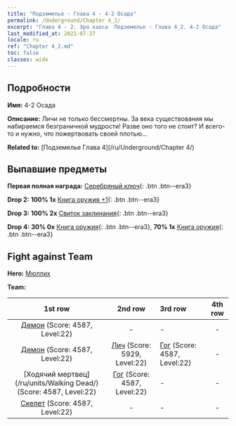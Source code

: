 ```yaml
---
title: "Подземелье - Глава 4 - 4-2 Осада"
permalink: /Underground/Chapter 4_2/
excerpt: "Глава 4 - 2. Эра хаоса  Подземелье - Глава 4_2. 4-2 Осада"
last_modified_at: 2021-07-27
locale: ru
ref: "Chapter 4_2.md"
toc: false
classes: wide
---
```


## Подробности

 **Имя:** 4-2 Осада

 **Описание:** Личи не только бессмертны. За века существования мы набираемся безграничной мудрости! Разве оно того не стоит? И всего-то и нужно, что пожертвовать своей плотью...

 **Related to:** [Подземелье Глава 4](/ru/Underground/Chapter 4/)

## Выпавшие предметы

 **Первая полная награда:** [Серебряный ключ](/ItemsRU/con_693/){: .btn .btn--era3}

 **Drop 2:** **100% 1x** [Книга оружия +1](/ItemsRU/mat_25/){: .btn .btn--era3}

 **Drop 3:** **100% 2x** [Свиток заклинания](/ItemsRU/con_694/){: .btn .btn--era3}

 **Drop 4:** **30% 0x** [Книга оружия](/ItemsRU/mat_18/){: .btn .btn--era3}, **70% 1x** [Книга оружия](/ItemsRU/mat_18/){: .btn .btn--era3}


## Fight against Team
 **Hero:** [Мюллих](/ru/heroes/Mullich/)

 **Team:**


  | 1st row | 2nd row | 3rd row | 4th row |
  |:----:|:----:|:----|:----:|
  | [Демон](/ru/units/Demon/) (Score: 4587, Level:22)  | - | - | - |
  | [Демон](/ru/units/Demon/) (Score: 4587, Level:22)  | [Лич](/ru/units/Lich/) (Score: 5929, Level:22)  | [Гог](/ru/units/Gog/) (Score: 4587, Level:22)  | - |
  | [Ходячий мертвец](/ru/units/Walking Dead/) (Score: 4587, Level:22)  | [Гог](/ru/units/Gog/) (Score: 4587, Level:22)  | - | - |
  | [Скелет](/ru/units/Skeleton/) (Score: 4587, Level:22)  | - | - | - |


